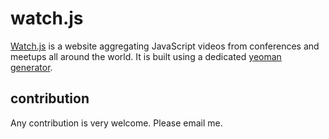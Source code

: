 # watch.js

[Watch.js](http://watchjs.org) is a website aggregating JavaScript videos from
conferences and meetups all around the world. It is built using a dedicated
[yeoman generator](https://www.npmjs.com/package/generator-watchjs).

## contribution

Any contribution is very welcome. Please email me.
